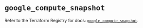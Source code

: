 # `google_compute_snapshot`

Refer to the Terraform Registry for docs: [`google_compute_snapshot`](https://registry.terraform.io/providers/hashicorp/google/5.41.0/docs/resources/compute_snapshot).
